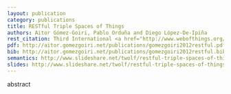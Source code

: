 ```yaml
--- 
layout: publication
category: publications
title: RESTful Triple Spaces of Things
authors: Aitor Gómez-Goiri, Pablo Orduña and Diego López-De-Ipiña
rest_citation: Third International <a href="http://www.webofthings.org/wot/2012/">Workshop on the Web of Things</a> (WoT 2012). Newcastle, UK, June 2012. ISBN&#58; 978-1-4503-1603-3. DOI&#58; <a href="http://dx.doi.org/10.1145/2379756.2379761" target="_blank">10.1145/2379756.2379761</a>
pdf: http://aitor.gomezgoiri.net/publications/gomezgoiri2012restful.pdf
bib: http://aitor.gomezgoiri.net/publications/gomezgoiri2012restful.bib
semantics: http://www.slideshare.net/twolf/restful-triple-spaces-of-things
slides: http://www.slideshare.net/twolf/restful-triple-spaces-of-things
--- 
```


abstract